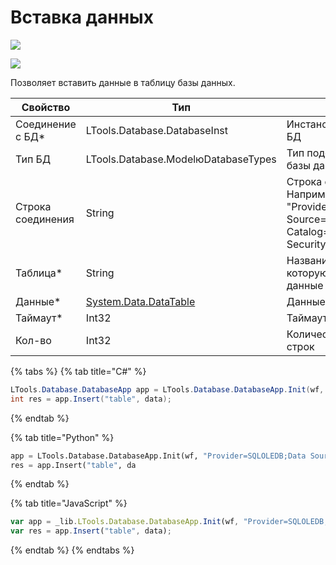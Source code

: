 # Вставка данных

![](<../../../../.gitbook/assets/image (100) (1) (1) (1) (1).png>)

![](<../../../../.gitbook/assets/бд. вставка данных.png>)

Позволяет вставить данные в таблицу базы данных.

| Свойство            | Тип                                 | Описание                                                                                                                |
| ------------------- | ----------------------------------- | ----------------------------------------------------------------------------------------------------------------------- |
| Соединение с БД\*   | LTools.Database.DatabaseInst        | Инстанс соединения с БД
| Тип БД              | LTools.Database.ModelюDatabaseTypes | Тип подсоединяемой базы данных  
| Строка соединения   | String                              | Строка соединения с БД. Например: "Provider=SQLOLEDB;Data Source=<servername>;Initial Catalog=<dbname>;Integrated Security=SSPI"
| Таблица\*           | String                              | Название таблицы в БД, в которую нужно вставить данные
| Данные\*            | [System.Data.DataTable](https://learn.microsoft.com/ru-ru/dotnet/api/system.data.datatable?view=net-5.0) | Данные в виде таблицы
| Таймаут\*           | Int32                               | Таймаут запроса
| Кол-во              | Int32                               | Количество вставленных строк
  
  
{% tabs %}
{% tab title="C#" %}
```csharp
LTools.Database.DatabaseApp app = LTools.Database.DatabaseApp.Init(wf, "Provider=SQLOLEDB;Data Source=<servername>;Initial Catalog=<dbname>;Integrated Security=SSPI");
int res = app.Insert("table", data);
```
{% endtab %}

{% tab title="Python" %}
```python
app = LTools.Database.DatabaseApp.Init(wf, "Provider=SQLOLEDB;Data Source=<servername>;Initial Catalog=<dbname>;Integrated Security=SSPI")
res = app.Insert("table", da
```
{% endtab %}

{% tab title="JavaScript" %}
```javascript
var app = _lib.LTools.Database.DatabaseApp.Init(wf, "Provider=SQLOLEDB;Data Source=<servername>;Initial Catalog=<dbname>;Integrated Security=SSPI"); 
var res = app.Insert("table", data);
```
{% endtab %}
{% endtabs %}
  
